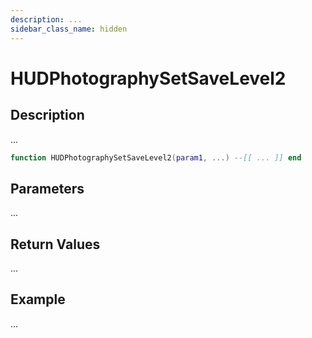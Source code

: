 ```yaml
---
description: ...
sidebar_class_name: hidden
---
```


# HUDPhotographySetSaveLevel2

## Description

...

```lua
function HUDPhotographySetSaveLevel2(param1, ...) --[[ ... ]] end
```

## Parameters

...

## Return Values

...

## Example

...

